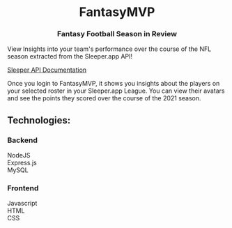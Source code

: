 # <div align="center">FantasyMVP</div>  

### <div align="center">Fantasy Football Season in Review</div>

View Insights into your team's performance over the course of the NFL season extracted from the Sleeper.app API!

[Sleeper API Documentation](https://docs.sleeper.app)


Once you login to FantasyMVP, it shows you insights about the players on your selected roster in your Sleeper.app League. You can view their avatars and see the points they scored over the course of the 2021 season.

## Technologies:  
### Backend  
NodeJS  
Express.js  
MySQL
### Frontend
Javascript  
HTML  
CSS
